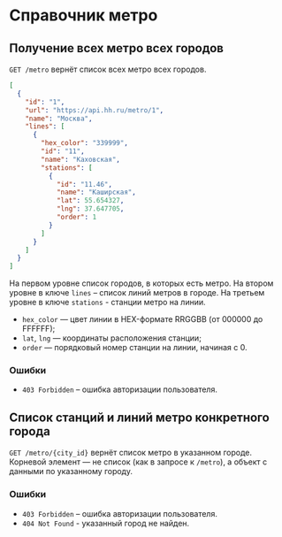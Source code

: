Справочник метро
=================

Получение всех метро всех городов
---------------------------------

`GET /metro` вернёт список всех метро всех городов.

```json
[
  {
    "id": "1",
    "url": "https://api.hh.ru/metro/1",
    "name": "Москва",
    "lines": [
      {
        "hex_color": "339999",
        "id": "11",
        "name": "Каховская",
        "stations": [
          {
            "id": "11.46",
            "name": "Каширская",
            "lat": 55.654327,
            "lng": 37.647705,
            "order": 1
          }
        ]
      }
    ]
  }
]
```
На первом уровне список городов, в которых есть метро. На втором уровне в ключе `lines` – список линий метров в городе. На третьем уровне в ключе `stations` - станции метро на линии.

* `hex_color` — цвет линии в HEX-формате RRGGBB (от 000000 до FFFFFF);
* `lat`, `lng` — координаты расположения станции;
* `order` — порядковый номер станции на линии, начиная с 0.

### Ошибки

* `403 Forbidden` – ошибка авторизации пользователя.


Cписок станций и линий метро конкретного города
------------------------------------------------

`GET /metro/{city_id}` вернёт список метро в указанном городе. Корневой элемент — не список (как в запросе к `/metro`), а объект с данными по указанному городу.

### Ошибки

* `403 Forbidden` – ошибка авторизации пользователя.
* `404 Not Found` - указанный город не найден.
